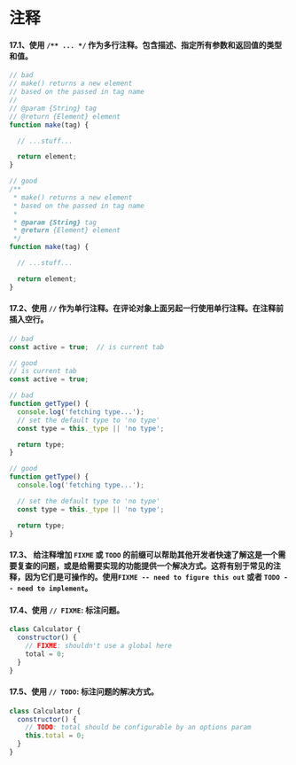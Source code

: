 注释
===

#### 17.1、使用 `/** ... */` 作为多行注释。包含描述、指定所有参数和返回值的类型和值。

```javascript
// bad
// make() returns a new element
// based on the passed in tag name
//
// @param {String} tag
// @return {Element} element
function make(tag) {

  // ...stuff...

  return element;
}

// good
/**
 * make() returns a new element
 * based on the passed in tag name
 *
 * @param {String} tag
 * @return {Element} element
 */
function make(tag) {

  // ...stuff...

  return element;
}
```
#### 17.2、使用 `//` 作为单行注释。在评论对象上面另起一行使用单行注释。在注释前插入空行。

```javascript
// bad
const active = true;  // is current tab

// good
// is current tab
const active = true;

// bad
function getType() {
  console.log('fetching type...');
  // set the default type to 'no type'
  const type = this._type || 'no type';

  return type;
}

// good
function getType() {
  console.log('fetching type...');

  // set the default type to 'no type'
  const type = this._type || 'no type';

  return type;
}
```
#### 17.3、 给注释增加 `FIXME` 或 `TODO` 的前缀可以帮助其他开发者快速了解这是一个需要复查的问题，或是给需要实现的功能提供一个解决方式。这将有别于常见的注释，因为它们是可操作的。使用`FIXME -- need to figure this out` 或者 `TODO -- need to implement`。

#### 17.4、使用 `// FIXME`: 标注问题。

```javascript
class Calculator {
  constructor() {
    // FIXME: shouldn't use a global here
    total = 0;
  }
}
```
#### 17.5、使用 `// TODO`: 标注问题的解决方式。

```javascript
class Calculator {
  constructor() {
    // TODO: total should be configurable by an options param
    this.total = 0;
  }
}
```
